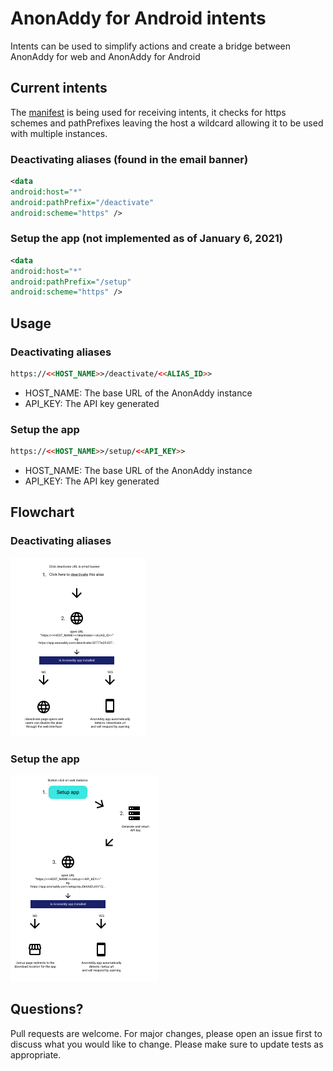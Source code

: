 
# AnonAddy for Android intents

Intents can be used to simplify actions and create a bridge between AnonAddy for web and AnonAddy for Android

## Current intents

The [manifest](https://gitlab.com/Stjin/anonaddy-android/-/blob/master/app/src/main/AndroidManifest.xml) is being used for receiving intents, it checks for https schemes and pathPrefixes leaving the host a wildcard allowing it to be used with multiple instances.

### Deactivating aliases (found in the email banner)
```xml
<data
android:host="*"
android:pathPrefix="/deactivate"
android:scheme="https" />
```
### Setup the app (not implemented as of January 6, 2021)
```xml
<data
android:host="*"
android:pathPrefix="/setup"
android:scheme="https" />
```

## Usage
### Deactivating aliases
```html
https://<<HOST_NAME>>/deactivate/<<ALIAS_ID>>
```
- HOST_NAME: The base URL of the AnonAddy instance
- API_KEY: The API key generated
### Setup the app
```html
https://<<HOST_NAME>>/setup/<<API_KEY>>
```
- HOST_NAME: The base URL of the AnonAddy instance
- API_KEY: The API key generated

## Flowchart

### Deactivating aliases
![Deactivating aliases](assets/intent_deactivating.png)

### Setup the app
![Setup app](assets/intent_setup.png)

## Questions?
Pull requests are welcome. For major changes, please open an issue first to discuss what you would like to change.
Please make sure to update tests as appropriate.
